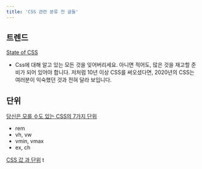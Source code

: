 ```yaml
---
title: 'CSS 관련 분류 전 글들'
---
```


## 트렌드

[State of CSS](https://2020.stateofcss.com/ko-KR/)

-   Css에 대해 알고 있는 모든 것을 잊어버리세요. 아니면 적어도, 많은 것을 재고할 준비가 되어 있어야 합니다. 저처럼 10년 이상 CSS를 써오셨다면, 2020년의 CSS는 여러분이 익숙했던 것과 전혀 달라 보입니다.

## 단위

[당신은 모를 수도 있는 CSS의 7가지 단위](https://webdesign.tutsplus.com/ko/articles/7-css-units-you-might-not-know-about--cms-22573)

-   rem
-   vh, vw
-   vmin, vmax
-   ex, ch

[CSS 값 과 단위](https://developer.mozilla.org/ko/docs/Learn/CSS/Building_blocks/Values_and_units) t
